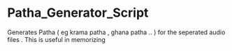 # Patha_Generator_Script
Generates Patha ( eg krama patha , ghana patha .. ) for the seperated audio files . This is useful in memorizing
